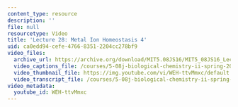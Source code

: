 ```yaml
---
content_type: resource
description: ''
file: null
resourcetype: Video
title: 'Lecture 28: Metal Ion Homeostasis 4'
uid: ca0edd94-cefe-4766-8351-2204cc278bf9
video_files:
  archive_url: https://archive.org/download/MIT5.08JS16/MIT5_08JS16_Lecture_28_300k.mp4
  video_captions_file: /courses/5-08j-biological-chemistry-ii-spring-2016/9a961e839dae5cab84dfe66a361e5360_WEH-ttvMmxc.vtt
  video_thumbnail_file: https://img.youtube.com/vi/WEH-ttvMmxc/default.jpg
  video_transcript_file: /courses/5-08j-biological-chemistry-ii-spring-2016/c147a57edf5d07d549276b4ba16afeac_WEH-ttvMmxc.pdf
video_metadata:
  youtube_id: WEH-ttvMmxc
---
```

